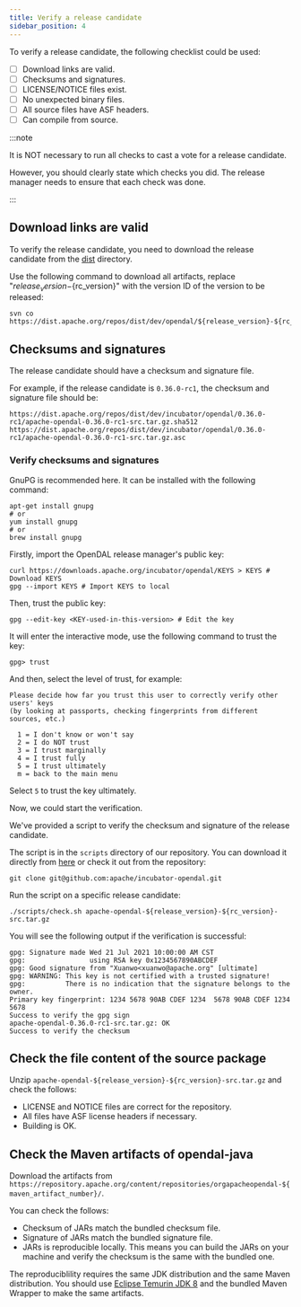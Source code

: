 ```yaml
---
title: Verify a release candidate
sidebar_position: 4
---
```


To verify a release candidate, the following checklist could be used:

- [ ] Download links are valid.
- [ ] Checksums and signatures.
- [ ] LICENSE/NOTICE files exist.
- [ ] No unexpected binary files.
- [ ] All source files have ASF headers.
- [ ] Can compile from source.

:::note

It is NOT necessary to run all checks to cast a vote for a release candidate.

However, you should clearly state which checks you did. The release manager needs to ensure that each check was done.

:::

## Download links are valid

To verify the release candidate, you need to download the release candidate from the [dist](https://dist.apache.org/repos/dist/dev/incubator/opendal/) directory.

Use the following command to download all artifacts, replace "${release_version}-${rc_version}" with the version ID of the version to be released:

```shell
svn co https://dist.apache.org/repos/dist/dev/opendal/${release_version}-${rc_version}/
```

## Checksums and signatures

The release candidate should have a checksum and signature file.

For example, if the release candidate is `0.36.0-rc1`, the checksum and signature file should be:

```
https://dist.apache.org/repos/dist/dev/incubator/opendal/0.36.0-rc1/apache-opendal-0.36.0-rc1-src.tar.gz.sha512
https://dist.apache.org/repos/dist/dev/incubator/opendal/0.36.0-rc1/apache-opendal-0.36.0-rc1-src.tar.gz.asc
```

### Verify checksums and signatures

GnuPG is recommended here. It can be installed with the following command:

```shell
apt-get install gnupg
# or
yum install gnupg
# or
brew install gnupg
```

Firstly, import the OpenDAL release manager's public key:

```shell
curl https://downloads.apache.org/incubator/opendal/KEYS > KEYS # Download KEYS
gpg --import KEYS # Import KEYS to local
```

Then, trust the public key:

```shell
gpg --edit-key <KEY-used-in-this-version> # Edit the key
```

It will enter the interactive mode, use the following command to trust the key:

```shell
gpg> trust
```

And then, select the level of trust, for example:

```
Please decide how far you trust this user to correctly verify other users' keys
(by looking at passports, checking fingerprints from different sources, etc.)

  1 = I don't know or won't say
  2 = I do NOT trust
  3 = I trust marginally
  4 = I trust fully
  5 = I trust ultimately
  m = back to the main menu
```

Select `5` to trust the key ultimately.

Now, we could start the verification.

We've provided a script to verify the checksum and signature of the release candidate.

The script is in the `scripts` directory of our repository.
You can download it directly from [here](https://raw.githubusercontent.com/apache/incubator-opendal/main/scripts/check.sh)
or check it out from the repository:

```shell
git clone git@github.com:apache/incubator-opendal.git
```

Run the script on a specific release candidate:

```shell
./scripts/check.sh apache-opendal-${release_version}-${rc_version}-src.tar.gz
```

You will see the following output if the verification is successful:

```
gpg: Signature made Wed 21 Jul 2021 10:00:00 AM CST
gpg:                using RSA key 0x1234567890ABCDEF
gpg: Good signature from "Xuanwo<xuanwo@apache.org" [ultimate]
gpg: WARNING: This key is not certified with a trusted signature!
gpg:          There is no indication that the signature belongs to the owner.
Primary key fingerprint: 1234 5678 90AB CDEF 1234  5678 90AB CDEF 1234 5678
Success to verify the gpg sign
apache-opendal-0.36.0-rc1-src.tar.gz: OK
Success to verify the checksum
```

## Check the file content of the source package

Unzip `apache-opendal-${release_version}-${rc_version}-src.tar.gz` and check the follows:

- LICENSE and NOTICE files are correct for the repository.
- All files have ASF license headers if necessary.
- Building is OK.

## Check the Maven artifacts of opendal-java

Download the artifacts from `https://repository.apache.org/content/repositories/orgapacheopendal-${maven_artifact_number}/`.

You can check the follows:

- Checksum of JARs match the bundled checksum file.
- Signature of JARs match the bundled signature file.
- JARs is reproducible locally. This means you can build the JARs on your machine and verify the checksum is the same with the bundled one.

The reproduciblility requires the same JDK distribution and the same Maven distribution. You should use [Eclipse Temurin JDK 8](https://adoptium.net/temurin/releases/?version=8) and the bundled Maven Wrapper to make the same artifacts.
